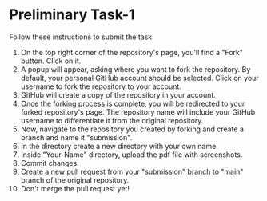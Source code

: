 # Preliminary Task-1
Follow these instructions to submit the task.
1. On the top right corner of the repository's page, you'll find a "Fork" button. Click on it.
2. A popup will appear, asking where you want to fork the repository. By default, your personal GitHub account should be selected. Click on your username to fork the repository to your account.
3. GitHub will create a copy of the repository in your account.
4. Once the forking process is complete, you will be redirected to your forked repository's page. The repository name will include your GitHub username to differentiate it from the original repository.
5. Now, navigate to the repository you created by forking and create a branch and name it "submission".
6. In the directory create a new directory with your own name.
8. Inside "Your-Name" directory, upload the pdf file with screenshots.
10. Commit changes.
11. Create a new pull request from your "submission" branch to "main" branch of the original repository.
12. Don't merge the pull request yet!
